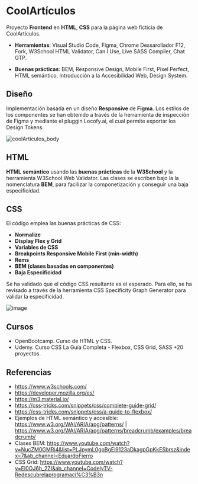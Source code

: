# CoolArtículos
Proyecto **Frontend** en **HTML**, **CSS** para la página web ficticia de CoolArtículos.

- **Herramientas**: Visual Studio Code, Figma, Chrome Dessarollador F12, Fork, W3School HTML Validator, Can I Use, Live SASS Compiler, Chat GTP.

- **Buenas prácticas**: BEM, Responsive Design, Mobile First, Pixel Perfect, HTML semántico, Introducción a la Accesibilidad Web, Design System.

## Diseño
Implementación basada en un diseño **Responsive** de **Figma**. Los estilos de los componentes se han obtenido a través de la herramienta de inspección de Figma y mediante el pluggin Locofy.ai, el cual permite exportar los Design Tokens.

![coolArticulos_body](https://github.com/CristinaMitrica/CoolArticulos-HTML-CSS/assets/124876049/96a0a907-8168-4420-acc8-3489a9c4ea9a)

## HTML
**HTML** **semántico** usando las **buenas prácticas** de la **W3School** y la herramienta W3School Web Validator. Las clases se escriben bajo la la nomenclatura **BEM**, para facilizar la componetización y conseguir una baja especificidad.

## CSS
El código emplea las buenas prácticas de CSS:
- **Normalize**
- **Display Flex y Grid**
- **Variables de CSS**
- **Breakpoints Responsive Mobile First (min-width)**
- **Rems**
- **BEM (clases basadas en componentes)**
- **Baja Especificidad**

Se ha validado que el código CSS resultante es el esperado. Para ello, se ha revisado a través de la herramienta CSS Specificity Graph Generator para validar la especificidad.

![image](https://github.com/CristinaMitrica/CoolArticulos-HTML-CSS/assets/124876049/3670d8fc-5e15-49a0-afcc-eb50cd657c08)

## Cursos
- OpenBootcamp. Curso de HTML y CSS.
- Udemy. Curso CSS La Guía Completa - Flexbox, CSS Grid, SASS +20 proyectos.

## Referencias
- https://www.w3schools.com/
- https://developer.mozilla.org/es/
- https://m3.material.io/
- https://css-tricks.com/snippets/css/complete-guide-grid/
- https://css-tricks.com/snippets/css/a-guide-to-flexbox/
- Ejemplos de HTML semántico y accesible: https://www.w3.org/WAI/ARIA/apg/patterns/ | https://www.w3.org/WAI/ARIA/apg/patterns/breadcrumb/examples/breadcrumb/
- Clases BEM: https://www.youtube.com/watch?v=NucZM0GMRi4&list=PLJpymL0goBgEi9123aDkagpGpKkESbrsz&index=7&ab_channel=EduardoFierro
- CSS Grid: https://www.youtube.com/watch?v=El0OJ6h_2ZI&ab_channel=CodelyTV-Redescubrelaprogramaci%C3%B3n
